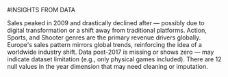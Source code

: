 #INSIGHTS FROM DATA

Sales peaked in 2009 and drastically declined after — possibly due to digital transformation or a shift away from traditional platforms.
Action, Sports, and Shooter genres are the primary revenue drivers globally.
Europe's sales pattern mirrors global trends, reinforcing the idea of a worldwide industry shift.
Data post-2017 is missing or shows zero — may indicate dataset limitation (e.g., only physical games included).
There are 12 null values in the year dimension that may need cleaning or imputation.
